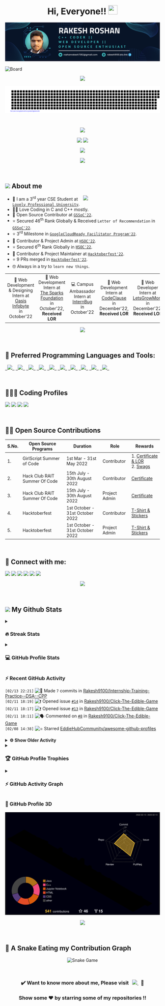 <h1 align = "center">Hi, Everyone!! <img src = "https://raw.githubusercontent.com/MartinHeinz/MartinHeinz/master/wave.gif" height = 30px width = 30px> </h1>

<p align = "center"><img src = "Blue%20and%20White%20Abstract%20Banner.png" alt = "Blue and White Abstract Banner"></p>

![Board](https://user-images.githubusercontent.com/73993775/215263455-e1b4f886-e34c-4308-b957-19c84668d63d.png)

<p align = "center">
<img src = "https://readme-typing-svg.herokuapp.com?font=Time+New+Roman&color=%23C8BE25&size=25&center=true&vCenter=true&width=500&height=100&lines=Computer+Science+Engineering+Student;Coding+and+Open+Source+Enthusiast;Frontend+Web+Developer;Always+learning+new+things"></p>

<p align = "center">
<img src = "gitartwork.svg" alt = "Gitartwork"></p><br>

<p align = "center">
<img src = "https://quotes-github-readme.vercel.app/api?type=horizontal&theme=dracula">
</p>

<p align = "center">
<a href = "https://www.linkedin.com/in/rakesh-roshan-9100/"><img src = "https://img.shields.io/badge/RAKESH%20ROSHAN-blue?style=for-the-badge&logo=linkedin&labelColor=white&logoColor=blue" height="25"></a>
<a href = "mailto:roshanrakesh7362@gmail.com"><img src = "https://img.shields.io/badge/SAY%2C%20HI-D14836?style=for-the-badge&logo=gmail&labelColor=white&logoColor=D14836" height="25"></a></p>

<p align = "center">
<img src = "https://komarev.com/ghpvc/?username=Rakesh9100&label=PROFILE%20VISITORS&color=CD5F08&style=for-the-badge" height="27"/>
</p>

<p align = "center"> <img src = "https://capsule-render.vercel.app/api?type=rect&color=gradient&customColorList=0,2,2,5,10&height=2.5"/></p><br>

## <picture> <img src = "https://github.com/7oSkaaa/7oSkaaa/blob/main/Images/about_me.gif?raw=true" width = 50px>  </picture> About me
<picture> <img align = "right" src = "https://github.com/7oSkaaa/7oSkaaa/blob/main/Images/Right_Side.gif?raw=true" width = 250px></picture>
- 🏫 I am a 3<sup>rd</sup> year CSE Student at [`Lovely Professional University`](https://www.lpu.in).
- 🧑‍💻 Love Coding in C and C++ mostly.
- 🙂 Open Source Contributor at [`GSSoC'22`](https://gssoc.girlscript.tech/).
- ⭐ Secured 46<sup>th</sup> Rank Globally & Received `Letter of Recommendation` in [`GSSoC'22`](https://gssoc.girlscript.tech/).
- ⭐ 3<sup>rd</sup> Milestone in [`GoogleCloudReady Facilitator Program'22`](https://events.withgoogle.com/googlecloudready-facilitator-program/).
- 🙂 Contributor & Project Admin at [`HSOC'22`](https://soc.hackclubrait.co/).
- ⭐ Secured 6<sup>th</sup> Rank Globally in [`HSOC'22`](https://soc.hackclubrait.co/).
- 🙂 Contributor & Project Maintainer at [`Hacktoberfest'22`](https://hacktoberfest.com/).
- ⭐ 9 PRs merged in [`Hacktoberfest'22`](https://hacktoberfest.com/).
- 🤓 Always in a try to `learn new things`.

<table align = "center">
  <tr>
    <td align = "center"> 🌟 Web Development & Designing Intern at <a href = "https://oasisinfobyte.com/"><br>Oasis Infobyte</a> <br>in October'22 </td>
    <td align = "center"> 🌟 Web Development Intern at <a href = "https://internship.thesparksfoundation.info/"><br>The Sparks Foundation</a> <br>in October'22, <b>Received LOR</b> </td>
    <td align = "center"> 💻 Campus Ambassador Intern at <a href = "https://internbug.wixsite.com/internbug"><br>InternBug</a> <br>in October'22 </td>
    <td align = "center"> 🌟 Web Development Intern at <a href = "https://codeclause.com/"><br>CodeClause</a> <br>in December'22, <b>Received LOR</b> </td>
    <td align = "center"> 🌟 Web Developer Intern at <a href = "https://letsgrowmore.in/"><br>LetsGrowMore</a> <br>in December'22, <b>Received LOR</b> </td>
</td>
  </tr>
</table>

<p align = "center"> <img src = "https://capsule-render.vercel.app/api?type=rect&color=gradient&customColorList=0,2,2,5,10&height=2.5"/></p><br>

## 🚀 Preferred Programming Languages and Tools:
<p align = "left">
	<code><a href = "https://www.cprogramming.com/"> <img src = "https://img.icons8.com/color/50/000000/c-programming.png"/> </a></code>
    	<code><a href = "https://www.learncpp.com/"> <img src = "https://img.icons8.com/color/50/000000/c-plus-plus-logo.png"/> </a></code>
    	<code><a href = "https://html.com/"> <img src = "https://img.icons8.com/color/50/000000/html-5.png"/> </a></code>
    	<code><a href = "https://web.dev/learn/css/"> <img src = "https://img.icons8.com/color/50/000000/css3.png"/> </a></code>
    	<code><a href = "https://www.javascript.com/"> <img src = "https://img.icons8.com/color/50/FAB005/javascript--v1.png"/> </a></code>
	<code><a href = "https://www.python.org/"> <img src = "https://img.icons8.com/color/50/000000/python--v1.png"/> </a></code>
	<code><a href = "https://docs.oracle.com/javase/tutorial/"> <img src = "https://img.icons8.com/color/50/000000/java-coffee-cup-logo--v1.png"/> </a></code>
    	<code><a href = "https://code.visualstudio.com/"> <img src = "https://img.icons8.com/color/50/000000/visual-studio-code-2019.png"/> </a></code>
	<code><a href = "https://git-scm.com/"> <img src = "https://img.icons8.com/color/50/000000/git.png"/> </a></code>
	<code><a href = "https://cloud.google.com/"> <img src = "https://img.icons8.com/color/50/000000/google-cloud-platform.png"/> </a></code>
</p><br>

## 👨🏻‍💻 Coding Profiles
<p align = "left">
<a href = "https://www.hackerrank.com/roshanrakesh7362?hr_r=1"><img src = "https://img.shields.io/badge/-Hackerrank-2EC866?style=oval-square&logo=HackerRank&logoColor=white"/></a>
<a href = "https://leetcode.com/Rakesh9100/"><img src = "https://img.shields.io/badge/-LeetCode-FFA116?style=oval-square&logo=LeetCode&logoColor=white"/></a>
<a href = "https://auth.geeksforgeeks.org/user/roshanrakesh7362"><img src = "https://img.shields.io/badge/GeeksforGeeks-298D46?style=oval-square&logo=geeksforgeeks&logoColor=white"/></a>
<a href = "https://www.cloudskillsboost.google/public_profiles/29e851f3-5a90-4e77-87ae-8b1d1a2c10b3"><img src = "https://img.shields.io/badge/Google_Cloud-4285F4?style=oval-square&logo=google-cloud&logoColor=white"/></a>
</p><br>

## 👨‍💻 Open Source Contributions
| S.No. | Open Source Programs | Duration | Role | Rewards |
|-------|----------------------|----------|------|---------|
| 1. | GirlScript Summer of Code | 1st Mar - 31st May 2022 | Contributor | 1. [Certificate & LOR](https://www.linkedin.com/posts/rakesh-roshan-9100_gssoc-top-performer-activity-6962652421214908416-pdZg?utm_source=share&utm_medium=member_desktop)<br> 2. [Swags](https://www.linkedin.com/posts/rakesh-roshan-9100_opensource-program-contributor-activity-6994604804513673216-CJfE?utm_source=share&utm_medium=member_desktop) |
| 2. | Hack Club RAIT Summer Of Code| 15th July - 30th August 2022 | Contributor | [Certificate](https://drive.google.com/file/d/167zbwHjw_m7LPksIG2JNu4XO4WHEugSe/view?usp=share_link) |
| 3. | Hack Club RAIT Summer Of Code| 15th July - 30th August 2022 | Project Admin | [Certificate](https://drive.google.com/file/d/1L3K9xfyJ1rj0kSA-Vc0P6hlodb6FWAKO/view?usp=share_link) |
| 4. | Hacktoberfest | 1st October - 31st October 2022 | Contributor | [T-Shirt & Stickers](https://www.linkedin.com/posts/rakesh-roshan-9100_hacktoberfest2022-hacktoberfest-github-activity-7025102004079239169-PYOP?utm_source=share&utm_medium=member_desktop) |
| 5. | Hacktoberfest | 1st October - 31st October 2022 | Project Admin | [T-Shirt & Stickers](https://www.linkedin.com/posts/rakesh-roshan-9100_hacktoberfest2022-hacktoberfest-github-activity-7025102004079239169-PYOP?utm_source=share&utm_medium=member_desktop) |
<br>

## 🔗 Connect with me:
<p align = "left">
<a href = "https://www.linkedin.com/in/rakesh-roshan-9100/"><img src = "https://img.icons8.com/fluent/48/000000/linkedin.png"/></a>
<a href = "https://www.instagram.com/rakesh250602/"><img src = "https://img.icons8.com/fluent/48/000000/instagram-new.png"/></a>
<a href = "mailto:roshanrakesh7362@gmail.com"><img src = "https://img.icons8.com/color/48/000000/gmail-new.png"/></a>
<a href = "https://github.com/Rakesh9100/"><img src = "https://img.icons8.com/color/48/000000/github--v1.png"/></a>
<a href = "https://www.facebook.com/rakesh6203/"><img src = "https://img.icons8.com/fluency/48/000000/facebook-new.png"/></a>
<a href = "https://discordapp.com/users/944144134950748170"><img src = "https://img.icons8.com/fluency/48/000000/discord.png"/></a>

<p align="center"> <img src = "https://capsule-render.vercel.app/api?type=rect&color=gradient&customColorList=0,2,2,5,10&height=2.5"/></p><br>

## <picture> <img src = "https://github.com/7oSkaaa/7oSkaaa/blob/main/Images/Statistics.gif?raw=true" width = 50px>  </picture> My Github Stats

<details><summary><h3>🔥 Streak Stats</h3></summary>
<p align = "center"><img src = "https://github-readme-streak-stats.herokuapp.com/?user=rakesh9100&theme=midnight-purple" alt = "Rakesh9100"/></p>
</details>
  
<details><summary><h3>💻 GitHub Profile Stats</h3></summary>
<p align = "center">
<a href = "https://github.com/rakesh9100">
<img src = "https://github-readme-stats-rakesh9100.vercel.app/api?username=rakesh9100&show_icons=true&count_private=true&locale=en&theme=midnight-purple&layout=compact" alt = "Rakesh's Github Stats" height = 200px/></a>
<img src = "https://github-readme-stats-rakesh9100.vercel.app/api/top-langs?username=rakesh9100&langs_count=15&layout=compact&locale=en&theme=midnight-purple" alt = "Languages Used" height = 200px/>
<br><br>
<b>Note:</b> Top languages is only a metric of the languages my public code consists of and doesn't reflect experience or skill level.
</p></details>

<h3>⚡ Recent GitHub Activity</h3>

<!--START_SECTION:activity-->
`[02/13 22:21]` <img alt="📝" src="https://github.com/cheesits456/github-activity-readme/raw/master/icons/commit.png" align="top" height="18"> Made `7` commits in [Rakesh9100/Internship-Training-Practice--DSA--CPP](https://github.com/Rakesh9100/Internship-Training-Practice--DSA--CPP)  
`[02/11 18:19]` <img alt="❗️" src="https://github.com/cheesits456/github-activity-readme/raw/master/icons/issue.png" align="top" height="18"> Opened issue [`#14`](https://github.com//Rakesh9100/Click-The-Edible-Game/issues/14 'Add some more Edible items') in [Rakesh9100/Click-The-Edible-Game](https://github.com/Rakesh9100/Click-The-Edible-Game)  
`[02/11 18:17]` <img alt="❗️" src="https://github.com/cheesits456/github-activity-readme/raw/master/icons/issue.png" align="top" height="18"> Opened issue [`#13`](https://github.com//Rakesh9100/Click-The-Edible-Game/issues/13 'Design UI of home screen') in [Rakesh9100/Click-The-Edible-Game](https://github.com/Rakesh9100/Click-The-Edible-Game)  
`[02/11 18:11]` <img alt="🗣" src="https://github.com/cheesits456/github-activity-readme/raw/master/icons/comment.png" align="top" height="18"> Commented on [`#8`](https://github.com//Rakesh9100/Click-The-Edible-Game/issues/8 'Make the game fully responsive') in [Rakesh9100/Click-The-Edible-Game](https://github.com/Rakesh9100/Click-The-Edible-Game)  
`[02/08 14:38]` <img alt="⭐" src="https://github.com/cheesits456/github-activity-readme/raw/master/icons/star.png" align="top" height="18"> Starred [EddieHubCommunity/awesome-github-profiles](https://github.com/EddieHubCommunity/awesome-github-profiles)  

<details><summary><b> ⚙️ Show Older Activity</b></summary>

`[02/07 20:54]` <img alt="📝" src="https://github.com/cheesits456/github-activity-readme/raw/master/icons/commit.png" align="top" height="18"> Made `1` commit in [Rakesh9100/My-Portfolio-Website](https://github.com/Rakesh9100/My-Portfolio-Website)  
`[02/07 20:35]` <img alt="📂" src="https://github.com/cheesits456/github-activity-readme/raw/master/icons/create-branch.png" align="top" height="18"> Created branch [`main`](https://github.com/Rakesh9100/My-Portfolio-Website/tree/main) in [Rakesh9100/My-Portfolio-Website](https://github.com/Rakesh9100/My-Portfolio-Website)  
`[02/07 20:35]` <img alt="➕" src="https://github.com/cheesits456/github-activity-readme/raw/master/icons/create-repo.png" align="top" height="18"> Created repository [Rakesh9100/My-Portfolio-Website](https://github.com/Rakesh9100/My-Portfolio-Website)  
`[02/07 17:52]` <img alt="📝" src="https://github.com/cheesits456/github-activity-readme/raw/master/icons/commit.png" align="top" height="18"> Made `1` commit in [Rakesh9100/Rakesh9100](https://github.com/Rakesh9100/Rakesh9100)  
`[02/07 17:19]` <img alt="📂" src="https://github.com/cheesits456/github-activity-readme/raw/master/icons/create-branch.png" align="top" height="18"> Created branch [`main`](https://github.com/Rakesh9100/My-Portfolio-Website/tree/main) in [Rakesh9100/My-Portfolio-Website](https://github.com/Rakesh9100/My-Portfolio-Website)  
`[02/07 17:19]` <img alt="➕" src="https://github.com/cheesits456/github-activity-readme/raw/master/icons/create-repo.png" align="top" height="18"> Created repository [Rakesh9100/My-Portfolio-Website](https://github.com/Rakesh9100/My-Portfolio-Website)  
`[02/07 17:11]` <img alt="📝" src="https://github.com/cheesits456/github-activity-readme/raw/master/icons/commit.png" align="top" height="18"> Made `3` commits in [Rakesh9100/My-Portfolio-Website](https://github.com/Rakesh9100/My-Portfolio-Website)  
`[02/07 14:04]` <img alt="📝" src="https://github.com/cheesits456/github-activity-readme/raw/master/icons/commit.png" align="top" height="18"> Made `1` commit in [Rakesh9100/Hello](https://github.com/Rakesh9100/Hello)  
`[02/07 14:04]` <img alt="📂" src="https://github.com/cheesits456/github-activity-readme/raw/master/icons/create-branch.png" align="top" height="18"> Created branch [`main`](https://github.com/Rakesh9100/Hello/tree/main) in [Rakesh9100/Hello](https://github.com/Rakesh9100/Hello)  
`[02/07 14:04]` <img alt="➕" src="https://github.com/cheesits456/github-activity-readme/raw/master/icons/create-repo.png" align="top" height="18"> Created repository [Rakesh9100/Hello](https://github.com/Rakesh9100/Hello)  
`[02/07 13:50]` <img alt="📝" src="https://github.com/cheesits456/github-activity-readme/raw/master/icons/commit.png" align="top" height="18"> Made `1` commit in [Rakesh9100/My-Portfolio-Website](https://github.com/Rakesh9100/My-Portfolio-Website)  
`[02/07 13:04]` <img alt="⭐" src="https://github.com/cheesits456/github-activity-readme/raw/master/icons/star.png" align="top" height="18"> Starred [Rakesh9100/My-Portfolio-Website](https://github.com/Rakesh9100/My-Portfolio-Website)  
`[02/07 00:26]` <img alt="📝" src="https://github.com/cheesits456/github-activity-readme/raw/master/icons/commit.png" align="top" height="18"> Made `1` commit in [Rakesh9100/My-Portfolio-Website](https://github.com/Rakesh9100/My-Portfolio-Website)  
`[02/07 00:21]` <img alt="📂" src="https://github.com/cheesits456/github-activity-readme/raw/master/icons/create-branch.png" align="top" height="18"> Created branch [`main`](https://github.com/Rakesh9100/My-Portfolio-Website/tree/main) in [Rakesh9100/My-Portfolio-Website](https://github.com/Rakesh9100/My-Portfolio-Website)  
`[02/07 00:21]` <img alt="➕" src="https://github.com/cheesits456/github-activity-readme/raw/master/icons/create-repo.png" align="top" height="18"> Created repository [Rakesh9100/My-Portfolio-Website](https://github.com/Rakesh9100/My-Portfolio-Website)  
`[02/03 13:35]` <img alt="📝" src="https://github.com/cheesits456/github-activity-readme/raw/master/icons/commit.png" align="top" height="18"> Made `2` commits in [Rakesh9100/Internship-Training-Practice--DSA--CPP](https://github.com/Rakesh9100/Internship-Training-Practice--DSA--CPP)  
`[02/03 02:51]` <img alt="📝" src="https://github.com/cheesits456/github-activity-readme/raw/master/icons/commit.png" align="top" height="18"> Made `1` commit in [Rakesh9100/Contact-Demo](https://github.com/Rakesh9100/Contact-Demo)  
`[02/03 02:49]` <img alt="📂" src="https://github.com/cheesits456/github-activity-readme/raw/master/icons/create-branch.png" align="top" height="18"> Created branch [`main`](https://github.com/Rakesh9100/Contact-Demo/tree/main) in [Rakesh9100/Contact-Demo](https://github.com/Rakesh9100/Contact-Demo)  
`[02/03 02:49]` <img alt="➕" src="https://github.com/cheesits456/github-activity-readme/raw/master/icons/create-repo.png" align="top" height="18"> Created repository [Rakesh9100/Contact-Demo](https://github.com/Rakesh9100/Contact-Demo)  
`[02/03 00:30]` <img alt="📝" src="https://github.com/cheesits456/github-activity-readme/raw/master/icons/commit.png" align="top" height="18"> Made `3` commits in [Rakesh9100/Internship-Training-Practice--DSA--CPP](https://github.com/Rakesh9100/Internship-Training-Practice--DSA--CPP)  
`[01/31 20:22]` <img alt="📂" src="https://github.com/cheesits456/github-activity-readme/raw/master/icons/create-branch.png" align="top" height="18"> Created branch [`main`](https://github.com/Rakesh9100/Portfolio/tree/main) in [Rakesh9100/Portfolio](https://github.com/Rakesh9100/Portfolio)  
`[01/31 20:17]` <img alt="➕" src="https://github.com/cheesits456/github-activity-readme/raw/master/icons/create-repo.png" align="top" height="18"> Created repository [Rakesh9100/Portfolio](https://github.com/Rakesh9100/Portfolio)  
`[01/28 23:17]` <img alt="⭐" src="https://github.com/cheesits456/github-activity-readme/raw/master/icons/star.png" align="top" height="18"> Starred [avinash201199/Portfolio-Collection](https://github.com/avinash201199/Portfolio-Collection)  
`[01/28 15:41]` <img alt="📝" src="https://github.com/cheesits456/github-activity-readme/raw/master/icons/commit.png" align="top" height="18"> Made `3` commits in [Rakesh9100/Greeting-Time](https://github.com/Rakesh9100/Greeting-Time)  
`[01/28 14:57]` <img alt="📂" src="https://github.com/cheesits456/github-activity-readme/raw/master/icons/create-branch.png" align="top" height="18"> Created branch [`main`](https://github.com/Rakesh9100/Greeting-Time/tree/main) in [Rakesh9100/Greeting-Time](https://github.com/Rakesh9100/Greeting-Time)  
`[01/28 14:57]` <img alt="➕" src="https://github.com/cheesits456/github-activity-readme/raw/master/icons/create-repo.png" align="top" height="18"> Created repository [Rakesh9100/Greeting-Time](https://github.com/Rakesh9100/Greeting-Time)  
`[01/28 12:02]` <img alt="📝" src="https://github.com/cheesits456/github-activity-readme/raw/master/icons/commit.png" align="top" height="18"> Made `1` commit in [Rakesh9100/Internship-Training-Practice--DSA--CPP](https://github.com/Rakesh9100/Internship-Training-Practice--DSA--CPP)  
`[01/28 11:12]` <img alt="📝" src="https://github.com/cheesits456/github-activity-readme/raw/master/icons/commit.png" align="top" height="18"> Made `1` commit in [Rakesh9100/Rakesh9100](https://github.com/Rakesh9100/Rakesh9100)  
`[01/28 04:06]` <img alt="📝" src="https://github.com/cheesits456/github-activity-readme/raw/master/icons/commit.png" align="top" height="18"> Made `17` commits in [Rakesh9100/Internship-Training-Practice--DSA--CPP](https://github.com/Rakesh9100/Internship-Training-Practice--DSA--CPP)  
`[01/23 15:42]` <img alt="📝" src="https://github.com/cheesits456/github-activity-readme/raw/master/icons/commit.png" align="top" height="18"> Made `1` commit in [Rakesh9100/Internship-Training-Practice--CPP](https://github.com/Rakesh9100/Internship-Training-Practice--CPP)  
`[01/23 09:30]` <img alt="📂" src="https://github.com/cheesits456/github-activity-readme/raw/master/icons/create-branch.png" align="top" height="18"> Created branch [`main`](https://github.com/Rakesh9100/Internship-Training-Practice--CPP/tree/main) in [Rakesh9100/Internship-Training-Practice--CPP](https://github.com/Rakesh9100/Internship-Training-Practice--CPP)  
`[01/23 09:30]` <img alt="➕" src="https://github.com/cheesits456/github-activity-readme/raw/master/icons/create-repo.png" align="top" height="18"> Created repository [Rakesh9100/Internship-Training-Practice--CPP](https://github.com/Rakesh9100/Internship-Training-Practice--CPP)  
`[01/22 22:35]` <img alt="📝" src="https://github.com/cheesits456/github-activity-readme/raw/master/icons/commit.png" align="top" height="18"> Made `1` commit in [Rakesh9100/B.Tech-Study-Materials-LPU---Batch--2020-2024](https://github.com/Rakesh9100/B.Tech-Study-Materials-LPU---Batch--2020-2024)  
`[01/21 14:47]` <img alt="⭐" src="https://github.com/cheesits456/github-activity-readme/raw/master/icons/star.png" align="top" height="18"> Starred [bradtraversy/50projects50days](https://github.com/bradtraversy/50projects50days)  
`[01/21 12:14]` <img alt="🗣" src="https://github.com/cheesits456/github-activity-readme/raw/master/icons/comment.png" align="top" height="18"> Commented on [`#1666`](https://github.com//EddieHubCommunity/awesome-github-profiles/issues/1666 'fix: add rakesh9100') in [EddieHubCommunity/awesome-github-profiles](https://github.com/EddieHubCommunity/awesome-github-profiles)  
`[01/20 21:13]` <img alt="📝" src="https://github.com/cheesits456/github-activity-readme/raw/master/icons/commit.png" align="top" height="18"> Made `1` commit in [Rakesh9100/B.Tech-Study-Materials-LPU---Batch--2020-2024](https://github.com/Rakesh9100/B.Tech-Study-Materials-LPU---Batch--2020-2024)  
`[01/20 18:55]` <img alt="📝" src="https://github.com/cheesits456/github-activity-readme/raw/master/icons/commit.png" align="top" height="18"> Made `2` commits in [Rakesh9100/Rakesh9100](https://github.com/Rakesh9100/Rakesh9100)  
`[01/20 14:58]` <img alt="📝" src="https://github.com/cheesits456/github-activity-readme/raw/master/icons/commit.png" align="top" height="18"> Made `1` commit in [Rakesh9100/github-readme-stats](https://github.com/Rakesh9100/github-readme-stats)  
`[01/20 14:42]` <img alt="🍴" src="https://github.com/cheesits456/github-activity-readme/raw/master/icons/fork.png" align="top" height="18"> Forked [anuraghazra/github-readme-stats](https://github.com/anuraghazra/github-readme-stats) to [Rakesh9100/github-readme-stats](https://github.com/Rakesh9100/github-readme-stats)  
`[01/19 19:43]` <img alt="📝" src="https://github.com/cheesits456/github-activity-readme/raw/master/icons/commit.png" align="top" height="18"> Made `5` commits in [Rakesh9100/B.Tech-Study-Materials-LPU---Batch--2020-2024](https://github.com/Rakesh9100/B.Tech-Study-Materials-LPU---Batch--2020-2024)  
`[01/19 18:19]` <img alt="📂" src="https://github.com/cheesits456/github-activity-readme/raw/master/icons/create-branch.png" align="top" height="18"> Created branch [`main`](https://github.com/Rakesh9100/B.Tech-Study-Materials-LPU---Batch--2020-2024/tree/main) in [Rakesh9100/B.Tech-Study-Materials-LPU---Batch--2020-2024](https://github.com/Rakesh9100/B.Tech-Study-Materials-LPU---Batch--2020-2024)  
`[01/19 18:19]` <img alt="➕" src="https://github.com/cheesits456/github-activity-readme/raw/master/icons/create-repo.png" align="top" height="18"> Created repository [Rakesh9100/B.Tech-Study-Materials-LPU---Batch--2020-2024](https://github.com/Rakesh9100/B.Tech-Study-Materials-LPU---Batch--2020-2024)  
`[01/19 17:50]` <img alt="📝" src="https://github.com/cheesits456/github-activity-readme/raw/master/icons/commit.png" align="top" height="18"> Made `4` commits in [Rakesh9100/B.Tech-Study-Materials-LPU---Batch--2020-2024](https://github.com/Rakesh9100/B.Tech-Study-Materials-LPU---Batch--2020-2024)  
`[01/19 15:02]` <img alt="📂" src="https://github.com/cheesits456/github-activity-readme/raw/master/icons/create-branch.png" align="top" height="18"> Created branch [`main`](https://github.com/Rakesh9100/B.Tech-Study-Materials-LPU---Batch--2020-2024/tree/main) in [Rakesh9100/B.Tech-Study-Materials-LPU---Batch--2020-2024](https://github.com/Rakesh9100/B.Tech-Study-Materials-LPU---Batch--2020-2024)  
`[01/19 15:02]` <img alt="➕" src="https://github.com/cheesits456/github-activity-readme/raw/master/icons/create-repo.png" align="top" height="18"> Created repository [Rakesh9100/B.Tech-Study-Materials-LPU---Batch--2020-2024](https://github.com/Rakesh9100/B.Tech-Study-Materials-LPU---Batch--2020-2024)  
`[01/19 14:26]` <img alt="📝" src="https://github.com/cheesits456/github-activity-readme/raw/master/icons/commit.png" align="top" height="18"> Made `1` commit in [Rakesh9100/B.Tech-Study-Materials-LPU---Batch--2020-2024](https://github.com/Rakesh9100/B.Tech-Study-Materials-LPU---Batch--2020-2024)  
`[01/19 11:46]` <img alt="📂" src="https://github.com/cheesits456/github-activity-readme/raw/master/icons/create-branch.png" align="top" height="18"> Created branch [`main`](https://github.com/Rakesh9100/B.Tech-Study-Materials-LPU---Batch--2020-2024/tree/main) in [Rakesh9100/B.Tech-Study-Materials-LPU---Batch--2020-2024](https://github.com/Rakesh9100/B.Tech-Study-Materials-LPU---Batch--2020-2024)  
`[01/19 11:46]` <img alt="➕" src="https://github.com/cheesits456/github-activity-readme/raw/master/icons/create-repo.png" align="top" height="18"> Created repository [Rakesh9100/B.Tech-Study-Materials-LPU---Batch--2020-2024](https://github.com/Rakesh9100/B.Tech-Study-Materials-LPU---Batch--2020-2024)  
`[01/18 15:11]` <img alt="📝" src="https://github.com/cheesits456/github-activity-readme/raw/master/icons/commit.png" align="top" height="18"> Made `1` commit in [Rakesh9100/Rakesh9100](https://github.com/Rakesh9100/Rakesh9100)  
`[01/18 15:02]` <img alt="🗣" src="https://github.com/cheesits456/github-activity-readme/raw/master/icons/comment.png" align="top" height="18"> Commented on [`#1666`](https://github.com//EddieHubCommunity/awesome-github-profiles/issues/1666 'fix: add rakesh9100') in [EddieHubCommunity/awesome-github-profiles](https://github.com/EddieHubCommunity/awesome-github-profiles)  
`[01/18 14:16]` <img alt="📝" src="https://github.com/cheesits456/github-activity-readme/raw/master/icons/commit.png" align="top" height="18"> Made `1` commit in [Rakesh9100/Rakesh9100](https://github.com/Rakesh9100/Rakesh9100)  
`[01/18 12:56]` <img alt="🗣" src="https://github.com/cheesits456/github-activity-readme/raw/master/icons/comment.png" align="top" height="18"> Commented on [`#1666`](https://github.com//EddieHubCommunity/awesome-github-profiles/issues/1666 'fix: add rakesh9100') in [EddieHubCommunity/awesome-github-profiles](https://github.com/EddieHubCommunity/awesome-github-profiles)  
`[01/18 00:27]` <img alt="📝" src="https://github.com/cheesits456/github-activity-readme/raw/master/icons/commit.png" align="top" height="18"> Made `8` commits in [Rakesh9100/Rakesh9100](https://github.com/Rakesh9100/Rakesh9100)  
`[01/17 19:33]` <img alt="🔍" src="https://github.com/cheesits456/github-activity-readme/raw/master/icons/review.png" align="top" height="18"> Reviewed [`#1666`](https://github.com//EddieHubCommunity/awesome-github-profiles/pull/1666 'fix: add rakesh9100') in [EddieHubCommunity/awesome-github-profiles](https://github.com/EddieHubCommunity/awesome-github-profiles)  
`[01/17 19:32]` <img alt="🔍" src="https://github.com/cheesits456/github-activity-readme/raw/master/icons/review.png" align="top" height="18"> Reviewed [`#1666`](https://github.com//EddieHubCommunity/awesome-github-profiles/pull/1666 'fix: add rakesh9100') in [EddieHubCommunity/awesome-github-profiles](https://github.com/EddieHubCommunity/awesome-github-profiles)  
`[01/17 19:31]` <img alt="📝" src="https://github.com/cheesits456/github-activity-readme/raw/master/icons/commit.png" align="top" height="18"> Made `1` commit in [Rakesh9100/awesome-github-profiles](https://github.com/Rakesh9100/awesome-github-profiles)  
`[01/17 18:58]` <img alt="✅" src="https://github.com/cheesits456/github-activity-readme/raw/master/icons/pr-open.png" align="top" height="18"> Opened PR [`#1666`](https://github.com//EddieHubCommunity/awesome-github-profiles/pull/1666 'fix: add rakesh9100') in [EddieHubCommunity/awesome-github-profiles](https://github.com/EddieHubCommunity/awesome-github-profiles)  
`[01/17 18:56]` <img alt="📂" src="https://github.com/cheesits456/github-activity-readme/raw/master/icons/create-branch.png" align="top" height="18"> Created branch [`rakesh9100-readme`](https://github.com/Rakesh9100/awesome-github-profiles/tree/rakesh9100-readme) in [Rakesh9100/awesome-github-profiles](https://github.com/Rakesh9100/awesome-github-profiles)  
`[01/17 18:49]` <img alt="🍴" src="https://github.com/cheesits456/github-activity-readme/raw/master/icons/fork.png" align="top" height="18"> Forked [EddieHubCommunity/awesome-github-profiles](https://github.com/EddieHubCommunity/awesome-github-profiles) to [Rakesh9100/awesome-github-profiles](https://github.com/Rakesh9100/awesome-github-profiles)  
`[01/17 18:47]` <img alt="❗️" src="https://github.com/cheesits456/github-activity-readme/raw/master/icons/issue.png" align="top" height="18"> Closed issue [`#418`](https://github.com//scaleracademy/scaler-september-open-source-challenge/issues/418 'Challenge 1-4, 9, 11, 13-14, 16-17, 20-21, 23-30') in [scaleracademy/scaler-september-open-source-challenge](https://github.com/scaleracademy/scaler-september-open-source-challenge)  
`[01/17 18:46]` <img alt="❌" src="https://github.com/cheesits456/github-activity-readme/raw/master/icons/pr-close.png" align="top" height="18"> Closed PR [`#596`](https://github.com//scaleracademy/scaler-september-open-source-challenge/pull/596 'Challenge 5-10, 12, 15, 18-19, 22') in [scaleracademy/scaler-september-open-source-challenge](https://github.com/scaleracademy/scaler-september-open-source-challenge)  
`[01/17 18:45]` <img alt="✅" src="https://github.com/cheesits456/github-activity-readme/raw/master/icons/pr-open.png" align="top" height="18"> Opened PR [`#1`](https://github.com//Rakesh9100/awesome-github-profiles/pull/1 'Create Rakesh9100.json') in [Rakesh9100/awesome-github-profiles](https://github.com/Rakesh9100/awesome-github-profiles)  
`[01/17 18:45]` <img alt="📂" src="https://github.com/cheesits456/github-activity-readme/raw/master/icons/create-branch.png" align="top" height="18"> Created branch [`rakesh9100`](https://github.com/Rakesh9100/awesome-github-profiles/tree/rakesh9100) in [Rakesh9100/awesome-github-profiles](https://github.com/Rakesh9100/awesome-github-profiles)  
`[01/17 18:40]` <img alt="🍴" src="https://github.com/cheesits456/github-activity-readme/raw/master/icons/fork.png" align="top" height="18"> Forked [EddieHubCommunity/awesome-github-profiles](https://github.com/EddieHubCommunity/awesome-github-profiles) to [Rakesh9100/awesome-github-profiles](https://github.com/Rakesh9100/awesome-github-profiles)  
`[01/17 18:39]` <img alt="❗️" src="https://github.com/cheesits456/github-activity-readme/raw/master/icons/issue.png" align="top" height="18"> Opened issue [`#1665`](https://github.com//EddieHubCommunity/awesome-github-profiles/issues/1665 '[PROFILE ADDITION] <Rakesh Roshan>') in [EddieHubCommunity/awesome-github-profiles](https://github.com/EddieHubCommunity/awesome-github-profiles)  
`[01/16 22:46]` <img alt="📝" src="https://github.com/cheesits456/github-activity-readme/raw/master/icons/commit.png" align="top" height="18"> Made `2` commits in [Rakesh9100/Rakesh9100](https://github.com/Rakesh9100/Rakesh9100)  
`[01/15 14:23]` <img alt="📝" src="https://github.com/cheesits456/github-activity-readme/raw/master/icons/commit.png" align="top" height="18"> Made `1` commit in [Rakesh9100/jpmc-task-3](https://github.com/Rakesh9100/jpmc-task-3)  
`[01/15 13:59]` <img alt="🍴" src="https://github.com/cheesits456/github-activity-readme/raw/master/icons/fork.png" align="top" height="18"> Forked [vagabond-systems/jpmc-task-3](https://github.com/vagabond-systems/jpmc-task-3) to [Rakesh9100/jpmc-task-3](https://github.com/Rakesh9100/jpmc-task-3)  
`[01/15 13:55]` <img alt="📝" src="https://github.com/cheesits456/github-activity-readme/raw/master/icons/commit.png" align="top" height="18"> Made `1` commit in [Rakesh9100/jpmc-task-2](https://github.com/Rakesh9100/jpmc-task-2)  
`[01/15 13:30]` <img alt="🍴" src="https://github.com/cheesits456/github-activity-readme/raw/master/icons/fork.png" align="top" height="18"> Forked [vagabond-systems/jpmc-task-2](https://github.com/vagabond-systems/jpmc-task-2) to [Rakesh9100/jpmc-task-2](https://github.com/Rakesh9100/jpmc-task-2)  
`[01/15 12:39]` <img alt="📝" src="https://github.com/cheesits456/github-activity-readme/raw/master/icons/commit.png" align="top" height="18"> Made `1` commit in [Rakesh9100/jpmc-task-1](https://github.com/Rakesh9100/jpmc-task-1)  
`[01/15 12:17]` <img alt="🍴" src="https://github.com/cheesits456/github-activity-readme/raw/master/icons/fork.png" align="top" height="18"> Forked [vagabond-systems/jpmc-task-1](https://github.com/vagabond-systems/jpmc-task-1) to [Rakesh9100/jpmc-task-1](https://github.com/Rakesh9100/jpmc-task-1)  
`[01/15 12:15]` <img alt="🍴" src="https://github.com/cheesits456/github-activity-readme/raw/master/icons/fork.png" align="top" height="18"> Forked [vagabond-systems/jpmc-task-1](https://github.com/vagabond-systems/jpmc-task-1) to [Rakesh9100/jpmc-task-1](https://github.com/Rakesh9100/jpmc-task-1)  
`[12/28 11:45]` <img alt="📝" src="https://github.com/cheesits456/github-activity-readme/raw/master/icons/commit.png" align="top" height="18"> Made `1` commit in [Rakesh9100/CC-DEC-WEB_DEVELOPMENT](https://github.com/Rakesh9100/CC-DEC-WEB_DEVELOPMENT)  
`[12/27 21:11]` <img alt="📂" src="https://github.com/cheesits456/github-activity-readme/raw/master/icons/create-branch.png" align="top" height="18"> Created branch [`main`](https://github.com/Rakesh9100/CC-DEC-WEB_DEVELOPMENT/tree/main) in [Rakesh9100/CC-DEC-WEB_DEVELOPMENT](https://github.com/Rakesh9100/CC-DEC-WEB_DEVELOPMENT)  
`[12/27 21:10]` <img alt="➕" src="https://github.com/cheesits456/github-activity-readme/raw/master/icons/create-repo.png" align="top" height="18"> Created repository [Rakesh9100/CC-DEC-WEB_DEVELOPMENT](https://github.com/Rakesh9100/CC-DEC-WEB_DEVELOPMENT)  
`[12/27 20:59]` <img alt="📂" src="https://github.com/cheesits456/github-activity-readme/raw/master/icons/create-branch.png" align="top" height="18"> Created branch [`main`](https://github.com/Rakesh9100/CC-DEC-WEB_DEVELOPMENT/tree/main) in [Rakesh9100/CC-DEC-WEB_DEVELOPMENT](https://github.com/Rakesh9100/CC-DEC-WEB_DEVELOPMENT)  
`[12/27 20:58]` <img alt="➕" src="https://github.com/cheesits456/github-activity-readme/raw/master/icons/create-repo.png" align="top" height="18"> Created repository [Rakesh9100/CC-DEC-WEB_DEVELOPMENT](https://github.com/Rakesh9100/CC-DEC-WEB_DEVELOPMENT)  
`[12/27 20:53]` <img alt="📂" src="https://github.com/cheesits456/github-activity-readme/raw/master/icons/create-branch.png" align="top" height="18"> Created branch [`main`](https://github.com/Rakesh9100/CC-DEC-WEB_DEVELOPMENT/tree/main) in [Rakesh9100/CC-DEC-WEB_DEVELOPMENT](https://github.com/Rakesh9100/CC-DEC-WEB_DEVELOPMENT)  
`[12/27 20:40]` <img alt="➕" src="https://github.com/cheesits456/github-activity-readme/raw/master/icons/create-repo.png" align="top" height="18"> Created repository [Rakesh9100/CC-DEC-WEB_DEVELOPMENT](https://github.com/Rakesh9100/CC-DEC-WEB_DEVELOPMENT)  
`[12/27 19:51]` <img alt="📝" src="https://github.com/cheesits456/github-activity-readme/raw/master/icons/commit.png" align="top" height="18"> Made `1` commit in [Rakesh9100/LGMVIP-Web](https://github.com/Rakesh9100/LGMVIP-Web)  
`[12/27 19:40]` <img alt="📝" src="https://github.com/cheesits456/github-activity-readme/raw/master/icons/commit.png" align="top" height="18"> Made `2` commits in [Rakesh9100/Edu-School-Future-Ready-Talent](https://github.com/Rakesh9100/Edu-School-Future-Ready-Talent)  
`[12/26 17:25]` <img alt="📝" src="https://github.com/cheesits456/github-activity-readme/raw/master/icons/commit.png" align="top" height="18"> Made `6` commits in [Rakesh9100/LGMVIP-Web](https://github.com/Rakesh9100/LGMVIP-Web)  
`[12/26 06:51]` <img alt="📂" src="https://github.com/cheesits456/github-activity-readme/raw/master/icons/create-branch.png" align="top" height="18"> Created branch [`main`](https://github.com/Rakesh9100/LGMVIP-Web/tree/main) in [Rakesh9100/LGMVIP-Web](https://github.com/Rakesh9100/LGMVIP-Web)  
`[12/26 06:50]` <img alt="➕" src="https://github.com/cheesits456/github-activity-readme/raw/master/icons/create-repo.png" align="top" height="18"> Created repository [Rakesh9100/LGMVIP-Web](https://github.com/Rakesh9100/LGMVIP-Web)  
`[12/26 06:44]` <img alt="📝" src="https://github.com/cheesits456/github-activity-readme/raw/master/icons/commit.png" align="top" height="18"> Made `1` commit in [Rakesh9100/LGMVIP-Web](https://github.com/Rakesh9100/LGMVIP-Web)  
`[12/26 06:38]` <img alt="📂" src="https://github.com/cheesits456/github-activity-readme/raw/master/icons/create-branch.png" align="top" height="18"> Created branch [`main`](https://github.com/Rakesh9100/LGMVIP-Web/tree/main) in [Rakesh9100/LGMVIP-Web](https://github.com/Rakesh9100/LGMVIP-Web)  
`[12/26 06:36]` <img alt="➕" src="https://github.com/cheesits456/github-activity-readme/raw/master/icons/create-repo.png" align="top" height="18"> Created repository [Rakesh9100/LGMVIP-Web](https://github.com/Rakesh9100/LGMVIP-Web)  
`[12/26 06:35]` <img alt="📝" src="https://github.com/cheesits456/github-activity-readme/raw/master/icons/commit.png" align="top" height="18"> Made `2` commits in [Rakesh9100/Edu-School-Future-Ready-Talent](https://github.com/Rakesh9100/Edu-School-Future-Ready-Talent)  
`[12/22 18:42]` <img alt="⭐" src="https://github.com/cheesits456/github-activity-readme/raw/master/icons/star.png" align="top" height="18"> Starred [score-spec/spec](https://github.com/score-spec/spec)  
`[12/19 19:39]` <img alt="📝" src="https://github.com/cheesits456/github-activity-readme/raw/master/icons/commit.png" align="top" height="18"> Made `4` commits in [Rakesh9100/Edu-School-Future-Ready-Talent](https://github.com/Rakesh9100/Edu-School-Future-Ready-Talent)  
`[11/15 19:45]` <img alt="📂" src="https://github.com/cheesits456/github-activity-readme/raw/master/icons/create-branch.png" align="top" height="18"> Created branch [`main`](https://github.com/Rakesh9100/Edu-School-Future-Ready-Talent/tree/main) in [Rakesh9100/Edu-School-Future-Ready-Talent](https://github.com/Rakesh9100/Edu-School-Future-Ready-Talent)  
`[11/15 19:45]` <img alt="➕" src="https://github.com/cheesits456/github-activity-readme/raw/master/icons/create-repo.png" align="top" height="18"> Created repository [Rakesh9100/Edu-School-Future-Ready-Talent](https://github.com/Rakesh9100/Edu-School-Future-Ready-Talent)  

</details>
<!--END_SECTION:activity-->

<details><summary><h3>🏆 GitHub Profile Trophies</h3></summary>
<p align = "center"> <img src = "https://github-profile-trophy.vercel.app/?username=Rakesh9100&layout=compact&theme=radical&column=4&margin-w=14&margin-h=14" alt = "Trophies"/> </p>
</details>

<details><summary><h3>⚡ GitHub Activity Graph</h3></summary>
<p align = "center"> <img src = "https://github-readme-activity-graph.cyclic.app/graph?username=Rakesh9100&theme=redical&area=true&radius=14" alt = "Activity Graph") </p>
</details>

<h3>💫 GitHub Profile 3D</h3>

![](./profile-3d-contrib/profile-night-rainbow.svg)

<p align = "center"> <img src = "https://capsule-render.vercel.app/api?type=rect&color=gradient&customColorList=0,2,2,5,10&height=2.5"/></p><br>

## 🐍 A Snake Eating my Contribution Graph

<p align = "center">
<img src = "https://github.com/Rakesh9100/Rakesh9100/blob/output/github-contribution-grid-snake.svg" alt = "Snake Game"/>
</p><br>

<div align="center">

### :heavy_check_mark: Want to know more about me, Please visit &nbsp; <a href = "https://rakeshroshan.netlify.app/"> <img src = "https://img.shields.io/badge/my_website-F4D03F.svg?&style=for-the-badge&logo=website&logoColor=white"/> </a> &nbsp; :100:

### Show some ❤️ by starring some of my repositories !!
</div>
